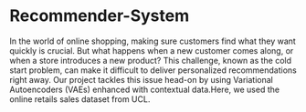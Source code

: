 # Recommender-System
In the world of online shopping, making sure customers find what they want quickly is crucial. But what happens when a new customer comes along, or when a store introduces a new product? This challenge, known as the cold start problem, can make it difficult to deliver personalized recommendations right away. Our project tackles this issue head-on by using Variational Autoencoders (VAEs) enhanced with contextual data.Here, we used the online retails sales dataset from UCL.
